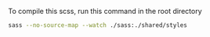 To compile this scss, run this command in the root directory

```bash
sass --no-source-map --watch ./sass:./shared/styles
```
